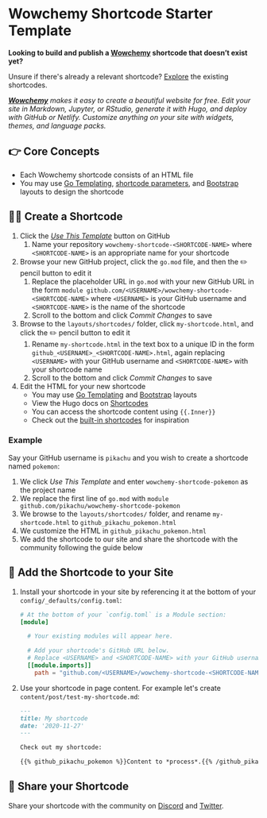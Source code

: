 # Wowchemy Shortcode Starter Template

**Looking to build and publish a [Wowchemy](https://wowchemy.com) shortcode that doesn’t exist yet?**

Unsure if there's already a relevant shortcode? [Explore](https://wowchemy.com/docs/writing-markdown-latex/) the existing shortcodes.

_[**Wowchemy**](https://wowchemy.com) makes it easy to create a beautiful website for free. Edit your site in Markdown, Jupyter, or RStudio, generate it with Hugo, and deploy with GitHub or Netlify. Customize anything on your site with widgets, themes, and language packs._

## 👉 Core Concepts

- Each Wowchemy shortcode consists of an HTML file
- You may use [Go Templating](https://gohugo.io/templates/introduction/), [shortcode parameters](https://gohugo.io/content-management/shortcodes/), and [Bootstrap](https://getbootstrap.com/docs/4.5/layout/grid/) layouts to design the shortcode

## 🧑‍🎨 Create a Shortcode

1. Click the [_Use This Template_](https://github.com/wowchemy/wowchemy-shortcode-starter/generate) button on GitHub
   1. Name your repository `wowchemy-shortcode-<SHORTCODE-NAME>` where `<SHORTCODE-NAME>` is an appropriate name for your shortcode
1. Browse your new GitHub project, click the  `go.mod` file, and then the ✏️ pencil button to edit it
   1. Replace the placeholder URL in `go.mod` with your new GitHub URL in the form `module github.com/<USERNAME>/wowchemy-shortcode-<SHORTCODE-NAME>` where `<USERNAME>` is your GitHub username and `<SHORTCODE-NAME>` is the name of the shortcode
   1. Scroll to the bottom and click _Commit Changes_ to save
1. Browse to the `layouts/shortcodes/` folder, click `my-shortcode.html`, and click the ✏️ pencil button to edit it
   1. Rename `my-shortcode.html` in the text box to a unique ID in the form `github_<USERNAME>_<SHORTCODE-NAME>.html`, again replacing `<USERNAME>` with your GitHub username and `<SHORTCODE-NAME>` with your shortcode name
   1. Scroll to the bottom and click _Commit Changes_ to save
1. Edit the HTML for your new shortcode
   - You may use [Go Templating](https://gohugo.io/templates/introduction/) and [Bootstrap](https://getbootstrap.com/docs/4.5/layout/grid/) layouts
   - View the Hugo docs on [Shortcodes](https://gohugo.io/content-management/shortcodes/)
   - You can access the shortcode content using `{{.Inner}}`
   - Check out the [built-in shortcodes](https://github.com/wowchemy/wowchemy-hugo-modules/tree/master/wowchemy/layouts/shortcodes) for inspiration

### Example

Say your GitHub username is `pikachu` and you wish to create a shortcode named `pokemon`:

1. We click _Use This Template_ and enter `wowchemy-shortcode-pokemon` as the project name
1. We replace the first line of `go.mod` with `module github.com/pikachu/wowchemy-shortcode-pokemon`
1. We browse to the `layouts/shortcodes/` folder, and rename `my-shortcode.html` to `github_pikachu_pokemon.html`
1. We customize the HTML in `github_pikachu_pokemon.html`
1. We add the shortcode to our site and share the shortcode with the community following the guide below

## 🌈 Add the Shortcode to your Site

1. Install your shortcode in your site by referencing it at the bottom of your `config/_defaults/config.toml`:
   ```toml
   # At the bottom of your `config.toml` is a Module section:
   [module]

     # Your existing modules will appear here.

     # Add your shortcode's GitHub URL below.
     # Replace <USERNAME> and <SHORTCODE-NAME> with your GitHub username and shortcode name, respectively.
     [[module.imports]]
       path = "github.com/<USERNAME>/wowchemy-shortcode-<SHORTCODE-NAME>"
   ```
1. Use your shortcode in page content. For example let's create `content/post/test-my-shortcode.md`:
   ```markdown
   ---
   title: My shortcode
   date: '2020-11-27'
   ---

   Check out my shortcode:

   {{% github_pikachu_pokemon %}}Content to *process*.{{% /github_pikachu_pokemon %}}
   ```

## 📢 Share your Shortcode

Share your shortcode with the community on [Discord](https://discord.gg/z8wNYzb) and [Twitter](https://twitter.com/intent/tweet?text=I%27m%20creating%20a%20beautiful%20website%20shortcode%20using%20the%20free%20%E2%9D%A4%EF%B8%8F%2C%20open%20source%20%40wowchemy%20Website%20Builder%20for%20%40GoHugoIO%20by%20%40GeorgeCushen%20%E2%9C%A8%20Have%20some%20feedback%3F%20Please%20comment%20%F0%9F%A4%97&hashtags=MadeWithWowchemy&url=https://wowchemy.com/).
